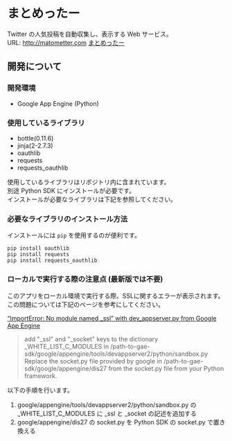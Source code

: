 ﻿まとめったー
======================
Twitter の人気投稿を自動収集し、表示する Web サービス。  
URL: http://matometter.com [まとめったー](http://matometter.com) 

開発について
------------------

### 開発環境
* Google App Engine (Python)

### 使用しているライブラリ

* bottle(0.11.6)
* jinja(2-2.7.3)
* oauthlib
* requests
* requests_oauthlib

使用しているライブラリはリポジトリ内に含まれています。  
別途 Python SDK にインストールが必要です。  
インストールが必要なライブラリは下記を参照してください。

### 必要なライブラリのインストール方法

インストールには `` pip `` を使用するのが便利です。

    pip install oauthlib
    pip install requests
    pip install requests_oauthlib
    
### ローカルで実行する際の注意点 (最新版では不要)

このアプリをローカル環境で実行する際、SSLに関するエラーが表示されます。
この問題については下記のページを参考にしてください。

[“ImportError: No module named _ssl” with dev_appserver.py from Google App Engine](http://stackoverflow.com/questions/16192916/importerror-no-module-named-ssl-with-dev-appserver-py-from-google-app-engine)

> add "_ssl" and "_socket" keys to the dictionary _WHITE_LIST_C_MODULES in /path-to-gae-sdk/google/appengine/tools/devappserver2/python/sandbox.py
> Replace the socket.py file provided by google in /path-to-gae-sdk/google/appengine/dis27 from the socket.py file from your Python framework.

以下の手順を行います。
1. google/appengine/tools/devappserver2/python/sandbox.py の _WHITE_LIST_C_MODULES に _ssl と _socket の記述を追加する
2. google/appengine/dis27 の socket.py を Python SDK の socket.py で置き換える

